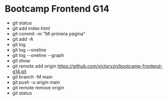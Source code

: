 # Bootcamp Frontend G14

* git status
* git add index.html
* git commit -m "Mi primera página"
* git add -A
* git log
* git log --oneline
* git log --oneline --graph
* git show <hash>
* git remote add origin https://github.com/victorvzn/bootcamp-frontend-g14.git
* git branch -M main
* git push -u origin main
* git remote remove origin
* git status
